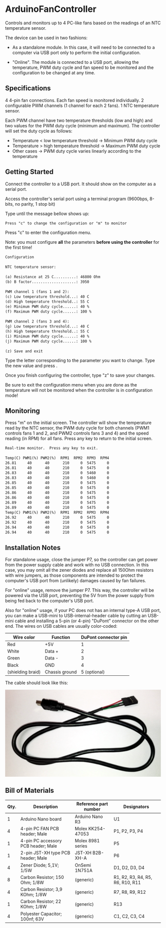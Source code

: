 # ArduinoFanController

Controls and monitors up to 4 PC-like fans based on the readings of an NTC temperature sensor.

The device can be used in two fashions:

- As a standalone module.  In this case, it will need to be connected to a computer via USB port only to perform the initial configuration.

- "Online". The module is connected to a USB port, allowing the temperature, PWM duty cycle and fan speed to be monitored and the configuration to be changed at any time.


## Specifications

4 4-pin fan connections.  Each fan speed is monitored individually.
2 configurable PWM channels (1 channel for each 2 fans).
1 NTC temperature sensor.

Each PWM channel have two temperature thresholds (low and high) and two values for the PWM duty cycle (minimum and maximum).  The controller will set the duty cycle as follows:

- Temperature < low temperature threshold -> Minimum PWM duty cycle
- Temperature > high temperature threshold -> Maximum PWM duty cycle
- Other cases -> PWM duty cycle varies linearly according to the temperature


## Getting Started

Connect the controller to a USB port.  It should show on the computer as a serial port.

Access the controller's serial port using a terminal program (9600bps, 8-bits, no parity, 1 stop bit)

Type <ENTER> until the message bellow shows up:

```
Press "c" to change the configuration or "m" to monitor
```

Press "c" to enter the configuration menu.

Note: you must configure **all** the parameters **before using the controller** for the first time!

```
Configuration

NTC temperature sensor:

(a) Resistance at 25 C..........: 46800 Ohm
(b) B factor....................: 3950

PWM channel 1 (fans 1 and 2):
(c) Low temperature threshold...: 40 C
(d) High temperature threshold..: 55 C
(e) Minimum PWM duty cycle......: 40 %
(f) Maximum PWM duty cycle......: 100 %

PWM channel 2 (fans 3 and 4):
(g) Low temperature threshold...: 40 C
(h) High temperature threshold..: 55 C
(i) Minimum PWM duty cycle......: 40 %
(j) Maximum PWM duty cycle......: 100 %

(z) Save and exit

```

Type the letter corresponding to the parameter you want to change.  Type the new value and press <ENTER>.

Once you finish configuring the controller, type "z" to save your changes.

Be sure to exit the configuration menu when you are done as the temperature will not be monitored when the controller is in configuration mode!


## Monitoring

Press "m" on the initial screen.  The controller will show the temperature read by the NTC sensor, the PWM duty cycle for both channels (PWM1 controls fans 1 and 2, and PWM2 controls fans 3 and 4) and the speed reading (in RPM) for all fans.  Press any key to return to the initial screen.

```
Real-time monitor.  Press any key to exit.

Temp(C) PWM1(%) PWM2(%)  RPM1  RPM2  RPM3  RPM4
26.81     40      40      210     0  5475     0
26.81     40      40      210     0  5475     0
26.83     40      40      210     0  5460     0
26.83     40      40      210     0  5460     0
26.85     40      40      210     0  5475     0
26.85     40      40      210     0  5475     0
26.86     40      40      210     0  5475     0
26.86     40      40      210     0  5475     0
26.89     40      40      210     0  5475     0
26.89     40      40      210     0  5475     0
Temp(C) PWM1(%) PWM2(%)  RPM1  RPM2  RPM3  RPM4
26.92     40      40      210     0  5475     0
26.92     40      40      210     0  5475     0
26.94     40      40      210     0  5475     0
26.94     40      40      210     0  5475     0
```


## Installation Notes

For standalone usage, close the jumper P7, so the controller can get power from the power supply cable and work with no USB connection.  In this case, you may omit all the zener diodes and replace all 150Ohm resistors with wire jumpers, as those components are intended to protect the computer's USB port from (unlikely) damages caused by fan failures.

For "online" usage, remove the jumper P7.  This way, the controller will be powered via the USB port, preventing the 5V from the power supply from being fed back to the computer's USB port.

Also for "online" usage, if your PC does not has an internal type-A USB port, you can make a USB-mini to USB-internal-header cable by cutting an USB-mini cable and installing a 5-pin (or 4-pin) "DuPont" connector on the other end.  The wires on USB cables are usually color-coded:

| Wire color        | Function       | DuPont connector pin |
| ----------------- | -------------- | -------------------- |
| Red               | +5V            | 1                    |
| White             | Data +         | 2                    |
| Green             | Data -         | 3                    |
| Black             | GND            | 4                    |
| (shielding braid) | Chassis ground | 5 (optional)         |

The cable should look like this:

<p align="center"><img src="img/usb_cable.png"></p>

## Bill of Materials
  
| Qty.  | Description                         | Reference part number | Designators    |
| ----- | ------------------------------------| --------------------- | -------------- |
| 1     | Arduino Nano board                  | Arduino Nano R3       | U1             |
| 4     | 4-pin PC FAN PCB header; Male       | Molex KK254-47053     | P1, P2, P3, P4 |
| 1     | 4-pin PC accessory PCB header; Male | Molex 8981 series     | P5             |
| 1     | 2-pin JST-XH type PCB header; Male  | JST-XH B2B-XH-A       | P6             |
| 4     | Zener Diode; 5,1V; 1/5W             | OnSemi 1N751A         | D1, D2, D3, D4 |
| 8     | Carbon Resistor; 150 Ohm; 1/8W      | (generic)             | R1, R2, R3, R4, R5, R6, R10, R11 |
| 4     | Carbon Resistor; 3,9 KOhm; 1/8W     | (generic)             | R7, R8, R9, R12 |
| 1     | Carbon Resistor; 22 KOhm; 1/8W      | (generic)             | R13             |
| 4     | Polyester Capacitor; 100nf; 63V     | (generic)             | C1, C2, C3, C4  |


                                                                        

